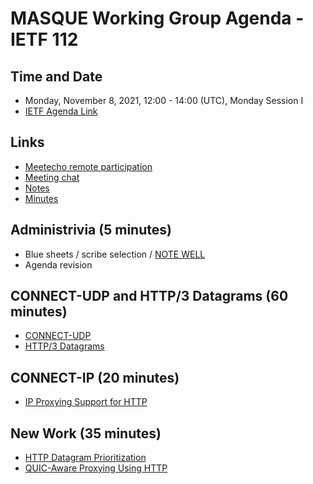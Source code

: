 # MASQUE Working Group Agenda - IETF 112

## Time and Date

* Monday, November 8, 2021, 12:00 - 14:00 (UTC), Monday Session I
* [IETF Agenda Link](https://datatracker.ietf.org/meeting/112/agenda/?show=masque)

## Links

* [Meetecho remote participation](https://meetings.conf.meetecho.com/ietf112/?group=masque&short=&item=1)
* [Meeting chat](xmpp:masque@jabber.ietf.org?join) 
* [Notes](https://codimd.ietf.org/notes-ietf-112-masque) 
* [Minutes](https://datatracker.ietf.org/doc/minutes-112-masque/)

## Administrivia (5 minutes)

* Blue sheets / scribe selection / [NOTE WELL](https://www.ietf.org/about/note-well.html) 
* Agenda revision

## CONNECT-UDP and HTTP/3 Datagrams (60 minutes)

- [CONNECT-UDP](https://datatracker.ietf.org/doc/draft-ietf-masque-connect-udp/)
- [HTTP/3 Datagrams](https://datatracker.ietf.org/doc/draft-ietf-masque-h3-datagram/)

## CONNECT-IP (20 minutes)

- [IP Proxying Support for HTTP](TBD)

## New Work (35 minutes)

- [HTTP Datagram Prioritization](https://datatracker.ietf.org/doc/draft-pardue-masque-dgram-priority/)
- [QUIC-Aware Proxying Using HTTP](https://datatracker.ietf.org/doc/draft-pauly-masque-quic-proxy)
